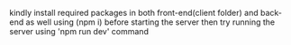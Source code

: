 kindly install required packages in both front-end(client folder) and back-end as well using (npm i) before starting the server
then try running the server using 'npm run dev' command
